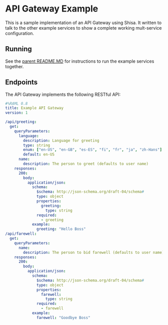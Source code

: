# API Gateway Example

This is a sample implementation of an API Gateway using Shisa.  It
written to talk to the other example services to show a complete
working mult-service configuration.

## Running

See the [parent README.MD](../README.md) for instructions to run
the example services together.

## Endpoints

The API Gateway implements the following RESTful API:

``` yaml
#%RAML 0.8
title: Example API Gateway
version: 1

/api/greeting:
  get:
    queryParameters:
      language:
        description: Language for greeting
        type: string
        enum: ["en-US", "en-GB", "es-ES", "fi", "fr", "ja", "zh-Hans"]
        default: en-US
      name:
        description: The person to greet (defaults to user name)
    responses:
      200:
        body:
          application/json:
            schema:
              $schema: http://json-schema.org/draft-04/schema#
              type: object
              properties:
                greeting:
                  type: string
              required:
                - greeting
            example:
              greeting: "Hello Boss"
/api/farewell:
  get:
    queryParameters:
      name:
        description: The person to bid farewell (defaults to user name)
    responses:
      200:
        body:
          application/json:
            schema:
              $schema: http://json-schema.org/draft-04/schema#
              type: object
              properties:
                farewell:
                  type: string
              required:
                - farewell
            example:
              farewell: "Goodbye Boss"
```
